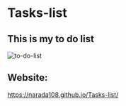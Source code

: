 # Tasks-list

## This is my to do list
![to-do-list]()
## Website:
https://narada108.github.io/Tasks-list/

